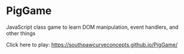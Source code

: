 # PigGame
JavaScript class game to learn DOM manipulation, event handlers, and other things

Click here to play:
https://southpawcurveconcepts.github.io/PigGame/
